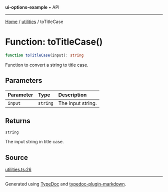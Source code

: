 **ui-options-example** • API

***

[Home](../../README.md) / [utilities](../README.md) / toTitleCase

# Function: toTitleCase()

```ts
function toTitleCase(input): string
```

Function to convert a string to title case.

## Parameters

| Parameter | Type | Description |
| :------ | :------ | :------ |
| `input` | `string` | The input string. |

## Returns

`string`

The input string in title case.

## Source

[utilities.ts:26](https://github.com/tgreyuk/typedoc-plugin-markdown-examples/blob/6bbf2a3/examples/01-typedoc-plugin-markdown/src/utilities.ts#L26)

***

Generated using [TypeDoc](https://typedoc.org) and [typedoc-plugin-markdown](https://typedoc-plugin-markdown.org).
